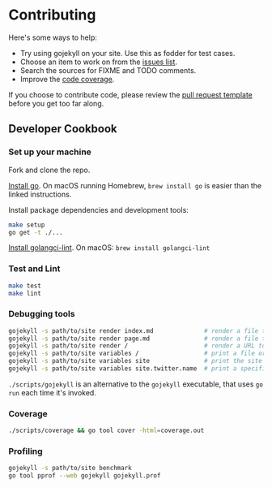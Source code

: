 # Contributing

Here's some ways to help:

* Try using gojekyll on your site. Use this as fodder for test cases.
* Choose an item to work on from the [issues list](https://github.com/osteele/gojekyll/issues).
* Search the sources for FIXME and TODO comments.
* Improve the [code coverage](https://coveralls.io/github/osteele/gojekyll?branch=master).

If you choose to contribute code, please review the [pull request template](https://github.com/osteele/gojekyll/blob/master/.github/PULL_REQUEST_TEMPLATE.md) before you get too far along.

## Developer Cookbook

### Set up your machine

Fork and clone the repo.

[Install go](https://golang.org/doc/install#install). On macOS running Homebrew,
`brew install go` is easier than the linked instructions.

Install package dependencies and development tools:

```bash
make setup
go get -t ./...
```

[Install golangci-lint](https://golangci-lint.run/usage/install/#local-installation).
On macOS: `brew install golangci-lint`

### Test and Lint

```bash
make test
make lint
```

### Debugging tools

```bash
gojekyll -s path/to/site render index.md              # render a file to stdout
gojekyll -s path/to/site render page.md               # render a file to stdout
gojekyll -s path/to/site render /                     # render a URL to stdout
gojekyll -s path/to/site variables /                  # print a file or URL's variables
gojekyll -s path/to/site variables site               # print the site variables
gojekyll -s path/to/site variables site.twitter.name  # print a specific site variable
```

`./scripts/gojekyll` is an alternative to the `gojekyll` executable, that uses `go run` each time it's invoked.

### Coverage

```bash
./scripts/coverage && go tool cover -html=coverage.out
```

### Profiling

```bash
gojekyll -s path/to/site benchmark
go tool pprof --web gojekyll gojekyll.prof
```
